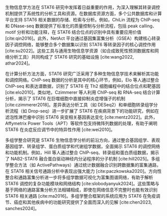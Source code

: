 生物信息学方法在 STAT6 研究中发挥着日益重要的作用，为深入理解其转录调控机制提供了系统性的分析工具和资源。在数据库资源方面，多个公共数据库和计算平台支持 STAT6 相关数据的存储、检索与分析。例如，ChiLin 流程为 ChIP-seq 和 DNase-seq 数据提供了标准化的质量控制与分析流程，包括 peak calling、motif 分析和功能注释，在 STAT6 结合位点的识别中具有重要应用价值 [cite:qin2016]。此外，NetAct 平台通过基因集富集分析（GSEA）构建核心转录因子调控网络，能够整合多个数据集以识别 STAT6 等转录因子的核心调控作用 [cite:su2022]。这些工具与通用生物信息学资源（如合成致死性预测数据库和网络分析工具）共同构成了 STAT6 研究的基础设施 [cite:wang2022, athar2024]。

在计算分析方法方面，STAT6 研究广泛采用了多种生物信息学技术来解析其功能和调控网络。ChIP-seq 数据的分析是其中的核心环节，例如，Elo 等人通过整合 ChIP-seq 和表达谱数据，识别了 STAT6 在 Th2 细胞编程中的结合位点和靶基因 [cite:elo2010]。类似地，Czimmerer 等人利用 ChIP-seq 和 RNA-seq 结合计算分析，揭示了 STAT6 在巨噬细胞中直接抑制炎症增强子的机制 [cite:czimmerer2018]。差异表达分析工具（如 DESeq2）和单细胞转录组学分析流程（如 Drop-seq）进一步扩展了 STAT6 在疾病背景下的功能研究，例如在滤泡性淋巴瘤中识别 STAT6 突变相关基因表达变化 [cite:mentz2022]。此外，Affymetrix Power Tools（APT）等软件包支持微阵列数据的处理，有助于阐明 STAT6 在炎症反应调节中的特异性作用 [cite:wei2010]。

多组学整合研究是 STAT6 生物信息学分析的前沿方向，通过整合基因组学、表观基因组学、转录组学、蛋白质组学和代谢组学数据，全面揭示 STAT6 的调控网络和功能机制。例如，Hill 等人通过整合 ChIP-seq、转录组和蛋白质组数据，揭示了 NAB2-STAT6 融合蛋白驱动神经内分泌程序的分子机制 [cite:hill2025]。多组学整合方法（如 ActivePathways）通过统计数据融合识别跨数据集的富集通路，在 STAT6 相关信号通路分析中表现出强大能力 [cite:paczkowska2020]。方向性整合和通路富集分析进一步将多组学数据可视化为富集图谱网络，有助于解析 STAT6 调控的复杂功能模块和网络结构 [cite:slobodyanyuk2024]。这些策略与基于网络的通路富集分析方法相辅相成，即使在网络信息不完整时也能有效识别 STAT6 相关通路 [cite:ma2016]。多组学整合框架的系统应用为 STAT6 在免疫调节、癌症和其他疾病中的功能研究提供了全面而深入的见解 [cite:chen2023, sanches2024]。
